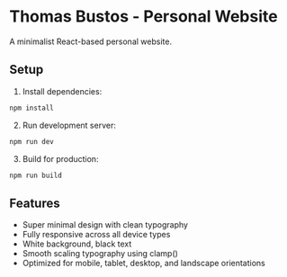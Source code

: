 # Thomas Bustos - Personal Website

A minimalist React-based personal website.

## Setup

1. Install dependencies:
```bash
npm install
```

2. Run development server:
```bash
npm run dev
```

3. Build for production:
```bash
npm run build
```

## Features

- Super minimal design with clean typography
- Fully responsive across all device types
- White background, black text
- Smooth scaling typography using clamp()
- Optimized for mobile, tablet, desktop, and landscape orientations

